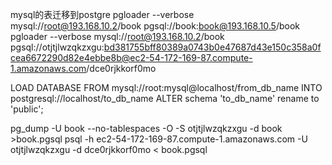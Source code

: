 mysql的表迁移到postgre
pgloader  --verbose  mysql://root@193.168.10.2/book  pgsql://book:book@193.168.10.5/book
pgloader  --verbose  mysql://root@193.168.10.2/book  pgsql://otjtjlwzqkzxgu:bd381755bff80389a0743b0e47687d43e150c358a0fcea6672290d82e4ebbe8b@ec2-54-172-169-87.compute-1.amazonaws.com/dce0rjkkorf0mo


LOAD DATABASE
FROM mysql://root:mysql@localhost/from_db_name
INTO postgresql://localhost/to_db_name
ALTER schema 'to_db_name' rename to 'public';

pg_dump -U book  --no-tablespaces  -O -S otjtjlwzqkzxgu  -d book   >book.pgsql 
psql -h ec2-54-172-169-87.compute-1.amazonaws.com  -U otjtjlwzqkzxgu -d dce0rjkkorf0mo  < book.pgsql

 